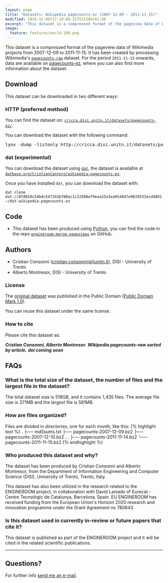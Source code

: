 ```yaml
---
layout: page
title: "Datasets: Wikipedia pagecounts-ez (2007-12-09 – 2011-11-15)"
modified: 2018-12-08T17:19:09.357531500+01:00
excerpt: "This dataset is a compressed format of the pageview data of Wikimedia projects from 2007-12-09 to 2011-11-15. It has been created by processing Wikimedia's pagecounts-raw."
image:
  feature: features/world-108.png
---
```


This dataset is a compressed format of the pageview data of Wikimedia projects from 2007-12-09 to 2011-11-15. It has been created by processing Wikimedia's [`pagecounts-raw`](https://dumps.wikimedia.org/other/pagecounts-raw/) dataset. For the period `2011-11-15` onwards, data are available on [pagecounts-ez](https://dumps.wikimedia.org/other/pagecounts-ez/), where you can also find more information about the dataset.

## Download

This dataset can be downloaded in two different ways:

### HTTP (preferred method)

You can find the dataset on: [`cricca.disi.unitn.it/datasets/pagecounts-ez/`](http://cricca.disi.unitn.it/datasets/pagecounts-ez/).

You can download the dataset with the following command:
<pre>
lynx -dump -listonly http://cricca.disi.unitn.it/datasets/pagecounts-ez/ | awk '{print $2}' | grep -E '^http://cricca\.disi\.unitn\.it/datasets/pagecounts-ez/' | xargs -L1 -I{} wget -R '\?C=' {}
</pre>

### dat (experimental)

You can download the dataset using [`dat`](https://datproject.org/), the dataset is available at [`datbase.org/CristianCantoro/wikipedia-pagecounts-ez`](https://datbase.org/CristianCantoro/wikipedia-pagecounts-ez).

Once you have installed `dat`, you can download the dataset with:
```
dat clone dat://07d810c54bdc547191b700ac1c12500af9eaa25a3ea054847e9819533acd4891 ~/dat-wikipedia-pagecounts-ez
```


## Code

* This dataset has been produced using [Python](https://python.org/), you can find the code in the repo [`engineroom-merge-pageviews`](https://github.com/NGI4eu/engineroom-merge-pageviews) on GitHub.

## Authors

* Cristian Consonni ([cristian.consonni(at)unitn.it](mailto:cristian.consonni(at)unitn(dot)it)), DISI - University of Trento
* Alberto Montresor, DISI - University of Trento

### License

The [original dataset](https://dumps.wikimedia.org/other/pagecounts-raw/) was
published in the Public Domain ([Public Domain Mark 1.0](http://creativecommons.org/publicdomain/mark/1.0/)).

You can reuse this dataset under the same license.

### How to cite

Please cite this dataset as:

***Cristian Consonni, Alberto Montresor.***
***Wikipedia pagecounts-raw sorted by article.***
***doi coming soon***


## FAQs

### What is the total size of the dataset, the number of files and the largest file in the dataset?

The total dataset size is 518GB, and it contains 1,435 files. The average file size is 371MB and the largest file is 581MB.

### How are files organized?

Files are divided in directories, one for each month, like this:
{% highlight text %}
.
├── md5sums.txt
├── pagecounts-2007-12-09.bz2
├── pagecounts-2007-12-10.bz2
...
├── pagecounts-2011-11-14.bz2
└── pagecounts-2011-11-15.bz2
{% endhighlight %}

### Who produced this dataset and why?

The dataset has been produced by Cristian Consonni and Alberto Montresor, from the Department of Information Engineering and Computer Science (DISI), University of Trento, Trento, Italy.

This dataset has also been utilized in the research related to the ENGINEROOM project, in collaboration with David Laniado of Eurecat - Centre Tecnològic de Catalunya, Barcelona, Spain. EU ENGINEROOM has received funding from the European Union's Horizon 2020 research and innovation programme under the Grant Agreement no 780643.

### Is this dataset used in currently in-review or future papers that cite it?

This dataset is published as part of the ENGINEROOM project and it will be cited in the related scientific publications.

---

## Questions?

For further info <a href="mailto:cristian.consonni(at)unitn(dot)it" target="_blank">send me an e-mail</a>.
